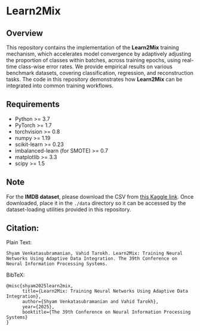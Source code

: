 # Learn2Mix

## Overview
This repository contains the implementation of the **Learn2Mix** training mechanism, which accelerates model convergence by adaptively adjusting the proportion of classes within batches, across training epochs, using real-time class-wise error rates. We provide empirical results on various benchmark datasets, covering classification, regression, and reconstruction tasks. The code in this repository demonstrates how **Learn2Mix** can be integrated into common training workflows.

## Requirements
- Python >= 3.7  
- PyTorch >= 1.7  
- torchvision >= 0.8  
- numpy >= 1.19  
- scikit-learn >= 0.23  
- imbalanced-learn (for SMOTE) >= 0.7  
- matplotlib >= 3.3  
- scipy >= 1.5  

## Note
For the **IMDB dataset**, please download the CSV from [this Kaggle link](https://www.kaggle.com/datasets/lakshmi25npathi/imdb-dataset-of-50k-movie-reviews). Once downloaded, place it in the `./data` directory  so it can be accessed by the dataset-loading utilities provided in this repository.

## Citation: 

Plain Text:
```
Shyam Venkatasubramanian, Vahid Tarokh. Learn2Mix: Training Neural Networks Using Adaptive Data Integration. The 39th Conference on Neural Information Processing Systems.
```
BibTeX:
```
@misc{shyam2025learn2mix,
      title={Learn2Mix: Training Neural Networks Using Adaptive Data Integration}, 
      author={Shyam Venkatasubramanian and Vahid Tarokh},
      year={2025},
      booktitle={The 39th Conference on Neural Information Processing Systems}
}
```
